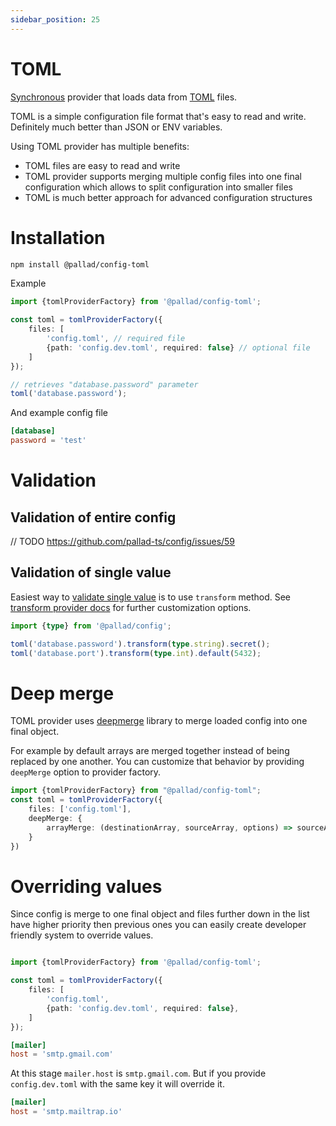 ```yaml
---
sidebar_position: 25
---
```


# TOML

[Synchronous](./#introduction-to-providers) provider that loads data
from [TOML](https://toml.io/en/) files.

TOML is a simple configuration file format that's easy to read and write. Definitely much better than JSON or ENV variables.

Using TOML provider has multiple benefits:
* TOML files are easy to read and write
* TOML provider supports merging multiple config files into one final configuration which allows to split configuration into smaller files
* TOML is much better approach for advanced configuration structures

# Installation

```bash npm2yarn
npm install @pallad/config-toml
```

Example
```ts
import {tomlProviderFactory} from '@pallad/config-toml';

const toml = tomlProviderFactory({
    files: [
        'config.toml', // required file
        {path: 'config.dev.toml', required: false} // optional file
    ]
});

// retrieves "database.password" parameter
toml('database.password');
```

And example config file
```toml title="config.toml"
[database]
password = 'test'
```

# Validation

## Validation of entire config
// TODO https://github.com/pallad-ts/config/issues/59

## Validation of single value

Easiest way to [validate single value](./transforming-values#validation) is to use `transform` method. 
See [transform provider docs](./transforming-values) for further customization options.

```ts
import {type} from '@pallad/config';

toml('database.password').transform(type.string).secret();
toml('database.port').transform(type.int).default(5432);
```

# Deep merge

TOML provider uses [deepmerge](https://www.npmjs.com/package/deepmerge) library to merge loaded config into one final object.

For example by default arrays are merged together instead of being replaced by one another. 
You can customize that behavior by providing `deepMerge` option to provider factory.

```ts
import {tomlProviderFactory} from "@pallad/config-toml"; 
const toml = tomlProviderFactory({
    files: ['config.toml'],
    deepMerge: {
        arrayMerge: (destinationArray, sourceArray, options) => sourceArray // overrides previous array with new one
    }
})
``` 

# Overriding values
Since config is merge to one final object and files further down in the list have 
higher priority then previous ones you can easily create developer friendly system to override values.

```ts

import {tomlProviderFactory} from '@pallad/config-toml';

const toml = tomlProviderFactory({
    files: [
        'config.toml',
        {path: 'config.dev.toml', required: false},
    ]
});

```

```toml title="config.toml"
[mailer]
host = 'smtp.gmail.com'
```

At this stage `mailer.host` is `smtp.gmail.com`. But if you provide `config.dev.toml` with the same key it will override it.

```toml title="config.dev.toml"
[mailer]
host = 'smtp.mailtrap.io'
```


